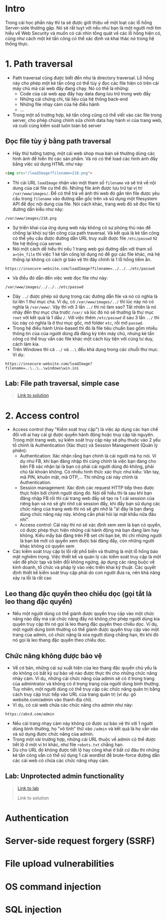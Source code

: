 # Intro
Trong cái học phần này thì ta sẽ được giới thiệu về một loạt các lỗ hổng Server-side thường gặp. Nó sẽ rất tuỵt vời nếu như bạn là một người mới tìm hiểu về Web Security và muốn có cái nhìn tổng quát về các lỗ hổng hiện có, cũng như cách một kẻ tấn công có thể xác định và khai thác nó trong hệ thống thực.

# 1. Path traversal
* Path traversal cũng được biết đến như là directory traversal. Lỗ hổng này cho phép một kẻ tấn công có thể tùy ý đọc các file hiện có trên cái máy chủ mà cái web đấy đang chạy. Nó có thể là những:
  * Code của cái web app đấy hay data đang lưu trữ trong web đấy
  * Những cái chứng chỉ, tài liệu của hệ thống back-end
  * Những file nhạy cảm của hệ điều hành
  * ...
* Trong một số trường hợp, kẻ tấn công cũng có thể viết vào các file trong server, cho phép chúng chỉnh sửa chính data hay hành vi của trang web, và cuối cùng kiểm soát luôn toàn bộ server

## Đọc file tùy ý bằng path traversal
* Hãy thử tưởng tượng, một cái web shop mua bán sẽ thường dùng các hình ảnh để hiển thị các sản phẩm. Và nó có thể load các hình ảnh đấy bằng việc sử dụng HTML như này:
```html
<img src="/loadImage?filename=218.png">
```
* Thì cái URL `loadImage` nhận vào một tham số `filename` và sẽ trả về nội dung của cái file cụ thể đó. Những file ảnh được lưu trữ tại vị trí `/var/www/images/`. Để có thể trả về ảnh thì web đó gắn tên file được yêu cầu trong `filename` vào đường dẫn gốc trên và sử dụng một filesystem API để đọc nội dung của file. Nói cách khác, trang web đó sẽ đọc file từ đường dẫn kiểu như này:
```
/var/www/images/218.png
```
* Sự triển khai của ứng dụng web này không có sự phòng thủ nào để chống lại khỏi sự tấn công của path traversal. Và kết quả là kẻ tấn công có thể yêu cầu được đường dẫn URL truy xuất được file `/etc/passwd` từ file hệ thống của server.
* Nói một cách dễ hiểu thì nếu 1 trang web gọi đường dẫn với tham số `a=tên_file` thì việc 1 kẻ tấn công lợi dụng nó để gọi các file khác, mà hệ thống lại không có cách gì bảo vệ thì đây chính là 1 lỗ hổng tiềm ẩn.
```
https://insecure-website.com/loadImage?filename=../../../etc/passwd
```
* Và điều đó dẫn đến việc web đọc file như này:
```
/var/www/images/../../../etc/passwd
```
* Dãy `../` được phép sử dụng trong các đường dẫn file và nó có nghĩa là lùi lên 1 thư mục cha. Ví dụ, có `/var/www/images/../` thì lúc này nó có nghĩa là `/var/www/`. Vậy thì với 3 lần `../` thì nó làm sao? Tất nhiên là nó nhảy đến thư mục cha trước `/var/` và lúc đó nó sẽ thường là thư mục `root` với kết quả là 1 dấu `/`. Với việc thêm `/etc/passwd` ở sau 3 lần `../` thì lúc này có nghĩa là ở thư mục gốc, mở folder `etc`, rồi mở `passwd`.
* Trong hệ điều hành Unix-based thì đó là file tiêu chuẩn bao gồm nhiều thông tin của của người dùng đã đăng ký trên máy chủ, nhưng kẻ tấn công có thể truy vấn các file khác một cách tùy tiện với cùng tư duy, cách làm kia.
* Trên Windows thì cả `../` và `..\` đều khả dụng trong các chuỗi thư mục. Ví dụ:
```
https://insecure-website.com/loadImage?filename=..\..\..\windows\win.ini
```
## Lab: File path traversal, simple case
> [Link to solution](https://github.com/toanduneee/p0rtSw1gg3r/blob/main/1.%20Server-side%20vulnerabilities/Lab1.md)

# 2. Access control
* Access control (hay "Kiểm soát truy cập") là việc áp dụng các hạn chế đối với ai hay cái gì được quyền hành động hoặc truy cập tài nguyên. Trong một trang web, sự kiểm soát truy cập này sẽ phụ thuộc vào 2 yếu tố chính là Authentication (Xác thực) và Session Management (Quản lý phiên):
  * Authentication: Xác nhận rằng bạn chính là cái người mà họ nói. Ví dụ như FB, khi bạn đăng nhập thì cũng chính là việc bạn đang cho bên FB xác nhận lại là bạn có phải cái người dùng đó không, phải chủ tài khoản không. Có nhiều hình thức xác thực như kiểu: Vân tay, mã PIN, khuôn mặt, mã OTP,... Thì những cái này chính là Authentication.
  * Session management: Xác định các request HTTP tiếp theo được thực hiện bởi chính người dùng đó. Nói dễ hiểu thì là sau khi bạn đăng nhập FB rồi thì cái trang web đấy sẽ tạo ra 1 cái session của riêng bạn và nó sẽ ghi nhớ cái session đấy, khi đấy bạn sử dụng các chức năng của trang web thì nó sẽ ghi nhớ là "à! đây là bạn đang dùng chức năng này này. không cần phải hỏi lại mật khẩu nữa đâu nhỉ".
  * Access control: Cái này thì nó sẽ xác định xem xem là bạn có quyền, có được phép thực hiện những cái hành động mà bạn đang làm hay không. Kiểu mấy bài đăng trên FB set chỉ bạn bè, thì chỉ những người là bạn bè mới có quyền xem được bài đăng đấy, còn những người khác không có quyền xem
* Các kiểm soát truy cập bị lỗi rất phổ biến và thường là một lỗ hổng bảo mật nghiêm trọng. Việc thiết kế và quản lý các kiểm soát truy cập là một vấn đề phức tạp và biến đổi không ngừng, áp dụng các ràng buộc về kinh doanh, tổ chức và pháp lý vào việc triển khai kỹ thuật. Các quyết định thiết kế kiểm soát truy cập phải do con người đưa ra, nên khả năng xảy ra lỗi là rất cao

## Leo thang đặc quyền theo chiều dọc (gọi tắt là leo thang đặc quyền)
* Nếu một người dùng có thể giành được quyền truy cập vào một chức năng nào đấy mà cái chức năng đấy nó không cho phép người dùng kia quyền truy cập thì nó gọi là leo thang đặc quyền theo chiều dọc. Ví dụ, một người dùng bình thường có thể giành được quyền truy cập vào một trang của admin, có chức năng là xóa người dùng chẳng hạn, thì khi đó nó gọi là leo thang đặc quyền theo chiều dọc.

## Chức năng không được bảo vệ
* Về cơ bản, những cái sự xuất hiện của leo thang đặc quyền chủ yếu là do không có bất kỳ sự bảo vệ nào được thực thi cho những chức năng nhảy cảm. Ví dụ, những cái chức năng của admin sẽ có ở trong trang của admintrator và không có ở trong trang của người dùng bình thường. Tuy nhiên, một người dùng có thể truy cập các chức năng quản trị bằng cách truy cập trực tiếp vào URL của trang quản trị (ví dụ: gõ website.com/admin vào thanh địa chỉ).
* Ví dụ, có cái web chứa các chức năng cho admin như này:
```
https://abcd.com/admin
```
* Nếu cái trang nhạy cảm này không có được sự bảo vệ thì với 1 người dùng bình thường, họ "vô tình" thử vào `/admin` và kết quả là họ vẫn vào và sử dụng được chức năng của admin.
* Trong một vài trường hợp, những cái URL thuộc về admin có thể được tiết lộ ở một vị trí khác, như file `robots.txt` chẳng hạn.
* Dù cho URL đó không được tiết lộ hay công khai ở bất cứ đâu thì những kẻ tấn công vẫn có thể sử dụng 1 cái wordlist để brute-force đường dẫn các cái web có chứa các chức năng nhạy cảm.

## Lab: Unprotected admin functionality
> [Link to lab](https://portswigger.net/web-security/learning-paths/server-side-vulnerabilities-apprentice/access-control-apprentice/access-control/lab-unprotected-admin-functionality)
> 
> Link to solution

# Authentication

# Server-side request forgery (SSRF)

# File upload vulnerabilities

# OS command injection

# SQL injection
